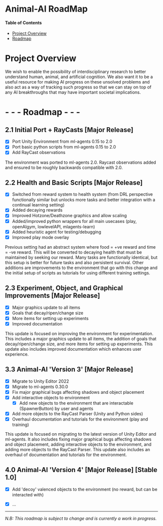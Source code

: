 # Animal-AI RoadMap

#### Table of Contents

* [Project Overview](#overview)
* [Roadmap](#roadmap)


# Project Overview

We wish to enable the possibility of interdisciplinary research to better understand human, animal, and artificial cognition. We also want it to be a useful resource for making AI progress on these unsolved problems and also act as a way of tracking such progress so that we can stay on top of any AI breakthroughs that may have important societal implications.

# - - - Roadmap - - - 

## 2.1 Initial Port + RayCasts  [Major Release]

* [x] Port Unity Environment from ml-agents 0.15 to 2.0
* [x] Port basic python scripts from ml-agents 0.15 to 2.0
* [x] Add RayCast observations

The environment was ported to ml-agents 2.0. Raycast observations added and ensured to be roughly backwards compatible with 2.0.

## 2.2 Health and Basic Scripts  [Major Release]

* [x] Switched from reward system to health system (from DRL perspective functionally similar but unlocks more tasks and better integration with a continual learning setting)
* [x] Added decaying rewards
* [x] Improved Hotzone/Deathzone graphics and allow scaling
* [x] Added/improved python wrappers for all main usecases (play, openAIgym, lowlevelAPI, mlagents-learn)
* [x] Added heuristic agent for testing/debugging
* [x] Improved play mode overlay

Previous setting had an abstract system where food = +ve reward and time = -ve reward. This will be converted to decaying health that must be maintained by seeking our reward. Many tasks are functionally identical, but this setup is better for future tasks and also persistent survival. Other additions are improvements to the environment that go with this change and the initial setup of scripts as tutorials for using different training settings.

## 2.3 Experiment, Object, and Graphical Improvements  [Major Release]

* [x] Major graphics update to all items
* [x] Goals that decay/ripen/change size
* [x] More items for setting up experiments
* [x] Improved documentation

This update is focused on improving the environment for experimentation. This includes a major graphics update to all items, the addition of goals that decay/ripen/change size, and more items for setting up experiments. This update also includes improved documentation which enhances user experience.

## 3.3 Animal-AI 'Version 3' [Major Release]

* [x] Migrate to Unity Editor 2022
* [x] Migrate to ml-agents 0.30.0
* [x] Fix major graphical bugs affecting shadows and object placement
* [x] Add interactive objects to environment
    - [x] Add new objects to the environment that are interactable (SpawnerButton) by user and agents
* [x] Add more objects to the RayCast Parser (Unity and Python sides) 
* [x] Overhaul documentation and tutorials for the environment (play and training)

This update is focused on migrating to the latest version of Unity Editor and ml-agents. It also includes fixing major graphical bugs affecting shadows and object placement, adding interactive objects to the environment, and adding more objects to the RayCast Parser. This update also includes an overhaul of documentation and tutorials for the environment.

## 4.0 Animal-AI 'Version 4' [Major Release] [Stable 1.0]

* [x] Add 'decoy' valenced objects to the environment (no reward, but can be interacted with)
* [x] ...



---

_N.B: This roadmap is subject to change and is currently a work in progress._
